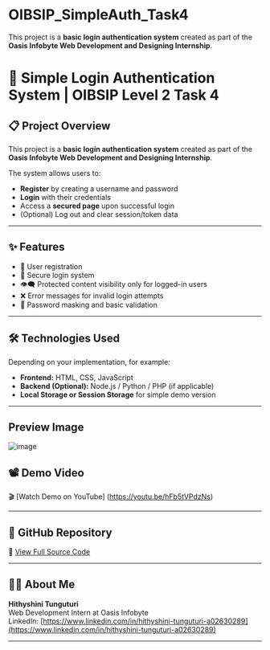 # OIBSIP_SimpleAuth_Task4
This project is a **basic login authentication system** created as part of the **Oasis Infobyte Web Development and Designing Internship**.

# 🔐 Simple Login Authentication System | OIBSIP Level 2 Task 4

## 📋 Project Overview

This project is a **basic login authentication system** created as part of the **Oasis Infobyte Web Development and Designing Internship**.

The system allows users to:
- **Register** by creating a username and password
- **Login** with their credentials
- Access a **secured page** upon successful login
- (Optional) Log out and clear session/token data

---

## ✨ Features

- 📝 User registration
- 🔐 Secure login system
- 👁️‍🗨️ Protected content visibility only for logged-in users
- ❌ Error messages for invalid login attempts
- 🔐 Password masking and basic validation

---

## 🛠️ Technologies Used

Depending on your implementation, for example:

- **Frontend:** HTML, CSS, JavaScript
- **Backend (Optional):** Node.js / Python / PHP (if applicable)
- **Local Storage or Session Storage** for simple demo version

---
## Preview Image
![image](https://github.com/user-attachments/assets/f0fe41be-83e3-4461-b56c-aff6834f81d8)


## 📽️ Demo Video

🎬 [Watch Demo on YouTube] (https://youtu.be/hFb5tVPdzNs)

---

## 📂 GitHub Repository

🔗 [View Full Source Code](https://github.com/Hithyshini8/OIBSIP_SimpleAuth_Task4)

---

## 🙋‍♀️ About Me

**Hithyshini Tunguturi**  
Web Development Intern at Oasis Infobyte  
LinkedIn: [https://www.linkedin.com/in/hithyshini-tunguturi-a02630289](https://www.linkedin.com/in/hithyshini-tunguturi-a02630289)

---



